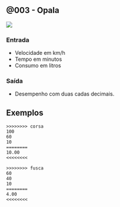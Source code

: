 ## @003 - Opala

![](https://raw.githubusercontent.com/qxcodefup/arcade/master/base/003/cover.jpg)


### Entrada
- Velocidade em km/h
- Tempo em minutos
- Consumo em litros

### Saída
- Desempenho com duas cadas decimais.

## Exemplos

```
>>>>>>>> corsa
100
60
10
========
10.00
<<<<<<<<

>>>>>>>> fusca
60
40
10
========
4.00
<<<<<<<<
```